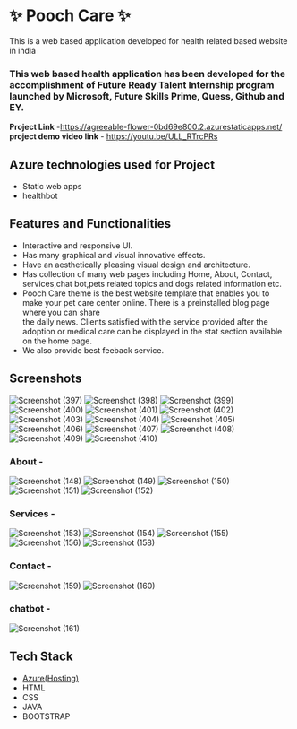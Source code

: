 # ✨  Pooch Care ✨

This is a web based application developed for health related based website in india

### This web based health application has been developed for the accomplishment of Future Ready Talent Internship program launched by Microsoft, Future Skills Prime, Quess, Github and EY.


**Project Link** -https://agreeable-flower-0bd69e800.2.azurestaticapps.net/
**project demo video link** - https://youtu.be/ULL_RTrcPRs

## Azure technologies used for Project

- Static web apps
- healthbot

## Features and Functionalities 

- Interactive and responsive UI.
- Has many graphical and visual innovative effects.
- Have an aesthetically pleasing visual design and architecture.
- Has collection of many web pages including Home, About, Contact, services,chat bot,pets related topics and dogs related information etc.
- Pooch Care theme is the best website template that enables you to make your pet care center online. There is a preinstalled blog page where you can share  
  the daily news. Clients satisfied with the service provided after the adoption or medical care can be displayed in the stat section available on the home page.
- We also provide best feeback service.

## Screenshots

![Screenshot (397)](https://user-images.githubusercontent.com/117726094/205540426-429832ee-72eb-4b7c-81e5-efa0f8832453.png)
![Screenshot (398)](https://user-images.githubusercontent.com/117726094/205540441-176f070a-f51e-4a84-8daa-a171c185fc9c.png)
![Screenshot (399)](https://user-images.githubusercontent.com/117726094/205540454-ee2affce-b958-4c50-802f-0c301163c872.png)
![Screenshot (400)](https://user-images.githubusercontent.com/117726094/205540475-7e52b9fd-569a-4fe5-b563-154dbe5b3476.png)
![Screenshot (401)](https://user-images.githubusercontent.com/117726094/205540507-ec288981-3308-4fd5-8c9d-c9c47937af12.png)
![Screenshot (402)](https://user-images.githubusercontent.com/117726094/205540523-2ca6609c-96ae-4095-859a-66b0aeb4851d.png)
![Screenshot (403)](https://user-images.githubusercontent.com/117726094/205540548-5cd4ef21-393d-4506-a0bb-0d3c1a8e8771.png)
![Screenshot (404)](https://user-images.githubusercontent.com/117726094/205540561-76fa9850-e67c-4d94-9a8b-1251009c9a0f.png)
![Screenshot (405)](https://user-images.githubusercontent.com/117726094/205540574-e19fab6a-c511-44c7-8ecc-1aaecc472728.png)
![Screenshot (406)](https://user-images.githubusercontent.com/117726094/205540593-0a118b80-9cab-4a4c-8891-74dab3843998.png)
![Screenshot (407)](https://user-images.githubusercontent.com/117726094/205540604-f4c42ce1-3589-4fe2-a024-2649942654d4.png)
![Screenshot (408)](https://user-images.githubusercontent.com/117726094/205540621-b2ed0cc0-024b-4706-b327-ec914c02bdae.png)
![Screenshot (409)](https://user-images.githubusercontent.com/117726094/205540642-d0f6bd04-e294-45f5-8aa8-87170e9993b2.png)
![Screenshot (410)](https://user-images.githubusercontent.com/117726094/205540656-24a6a0ff-82d8-44cc-9727-59ac6611ee31.png)

### About -

![Screenshot (148)](https://user-images.githubusercontent.com/117726094/204795887-babbb2be-9727-4349-95e8-32deee390ddf.png)
![Screenshot (149)](https://user-images.githubusercontent.com/117726094/204795919-c0b2c0ed-3a9c-4033-b143-faed867b7256.png)
![Screenshot (150)](https://user-images.githubusercontent.com/117726094/204795943-0258abe1-47f7-4c31-995e-75977c44fde8.png)
![Screenshot (151)](https://user-images.githubusercontent.com/117726094/204795976-aab53223-5d78-4058-8ef2-0d6a62462c08.png)
![Screenshot (152)](https://user-images.githubusercontent.com/117726094/204796001-3a2b006b-7982-42b1-aa84-98b8fd30292b.png)

### Services -

![Screenshot (153)](https://user-images.githubusercontent.com/117726094/204796240-7116b1ef-3fbb-45af-92f3-1e4247ff41f7.png)
![Screenshot (154)](https://user-images.githubusercontent.com/117726094/204796276-ce71ceef-20ec-4e3d-976b-f5dc14bae574.png)
![Screenshot (155)](https://user-images.githubusercontent.com/117726094/204796306-c34a4b2b-7864-404b-8b7c-19553b30570b.png)
![Screenshot (156)](https://user-images.githubusercontent.com/117726094/204796350-bbcfd0f5-fec6-4c7e-b81d-0828192f1def.png)
![Screenshot (158)](https://user-images.githubusercontent.com/117726094/204796382-cf48c306-1231-4d63-a005-b6f8c95d3cd7.png)


### Contact -

![Screenshot (159)](https://user-images.githubusercontent.com/117726094/204796822-5a23f438-9bba-4d0b-9da8-50bb4cf691b2.png)
![Screenshot (160)](https://user-images.githubusercontent.com/117726094/204796855-2b825b3f-05ee-4313-950d-08cc75d3d728.png)



### chatbot -

![Screenshot (161)](https://user-images.githubusercontent.com/117726094/204796906-8d6faa4e-985f-4038-94cd-495728d5b61d.png)

## Tech Stack 

- [Azure(Hosting)](https://azure.microsoft.com/en-in/features/azure-portal/)
- HTML
- CSS
- JAVA
- BOOTSTRAP
